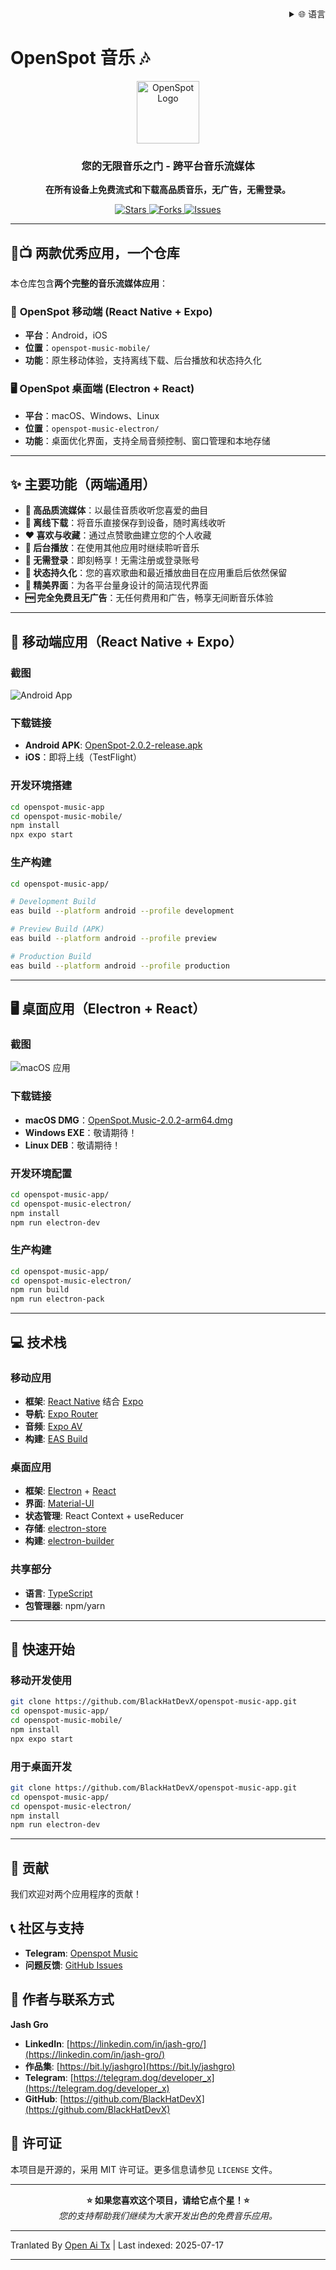 ﻿<div align="right">
  <details>
    <summary >🌐 语言</summary>
    <div>
      <div align="center">
        <a href="https://openaitx.github.io/view.html?user=BlackHatDevX&project=openspot-music-app&lang=en">English</a>
        | <a href="https://openaitx.github.io/view.html?user=BlackHatDevX&project=openspot-music-app&lang=zh-CN">简体中文</a>
        | <a href="https://openaitx.github.io/view.html?user=BlackHatDevX&project=openspot-music-app&lang=zh-TW">繁體中文</a>
        | <a href="https://openaitx.github.io/view.html?user=BlackHatDevX&project=openspot-music-app&lang=ja">日本語</a>
        | <a href="https://openaitx.github.io/view.html?user=BlackHatDevX&project=openspot-music-app&lang=ko">한국어</a>
        | <a href="https://openaitx.github.io/view.html?user=BlackHatDevX&project=openspot-music-app&lang=hi">हिन्दी</a>
        | <a href="https://openaitx.github.io/view.html?user=BlackHatDevX&project=openspot-music-app&lang=th">ไทย</a>
        | <a href="https://openaitx.github.io/view.html?user=BlackHatDevX&project=openspot-music-app&lang=fr">Français</a>
        | <a href="https://openaitx.github.io/view.html?user=BlackHatDevX&project=openspot-music-app&lang=de">Deutsch</a>
        | <a href="https://openaitx.github.io/view.html?user=BlackHatDevX&project=openspot-music-app&lang=es">Español</a>
        | <a href="https://openaitx.github.io/view.html?user=BlackHatDevX&project=openspot-music-app&lang=it">Itapano</a>
        | <a href="https://openaitx.github.io/view.html?user=BlackHatDevX&project=openspot-music-app&lang=ru">Русский</a>
        | <a href="https://openaitx.github.io/view.html?user=BlackHatDevX&project=openspot-music-app&lang=pt">Português</a>
        | <a href="https://openaitx.github.io/view.html?user=BlackHatDevX&project=openspot-music-app&lang=nl">Nederlands</a>
        | <a href="https://openaitx.github.io/view.html?user=BlackHatDevX&project=openspot-music-app&lang=pl">Polski</a>
        | <a href="https://openaitx.github.io/view.html?user=BlackHatDevX&project=openspot-music-app&lang=ar">العربية</a>
        | <a href="https://openaitx.github.io/view.html?user=BlackHatDevX&project=openspot-music-app&lang=fa">فارسی</a>
        | <a href="https://openaitx.github.io/view.html?user=BlackHatDevX&project=openspot-music-app&lang=tr">Türkçe</a>
        | <a href="https://openaitx.github.io/view.html?user=BlackHatDevX&project=openspot-music-app&lang=vi">Tiếng Việt</a>
        | <a href="https://openaitx.github.io/view.html?user=BlackHatDevX&project=openspot-music-app&lang=id">Bahasa Indonesia</a>
      </div>
    </div>
  </details>
</div>

# OpenSpot 音乐 🎶

<p align="center">
 <img width="100" alt="OpenSpot Logo" src="https://github.com/user-attachments/assets/9f56500d-d950-48c6-a362-bcbc74be88cb" />
</p>

<h3 align="center">您的无限音乐之门 - 跨平台音乐流媒体</h3>

<p align="center">
  <strong>在所有设备上免费流式和下载高品质音乐，无广告，无需登录。</strong>
</p>

<p align="center">
  <a href="https://github.com/BlackHatDevX/openspot-music-app/stargazers">
    <img src="https://img.shields.io/github/stars/BlackHatDevX/openspot-music-app?style=for-the-badge&color=ffd700" alt="Stars">
  </a>
  <a href="https://github.com/BlackHatDevX/openspot-music-app/network/members">
    <img src="https://img.shields.io/github/forks/BlackHatDevX/openspot-music-app?style=for-the-badge&color=84b4a3" alt="Forks">
  </a>
  <a href="https://github.com/BlackHatDevX/openspot-music-app/issues">
    <img src="https://img.shields.io/github/issues/BlackHatDevX/openspot-music-app?style=for-the-badge&color=f38ba8" alt="Issues">
  </a>
</p>

---

## 📱📺 两款优秀应用，一个仓库

本仓库包含**两个完整的音乐流媒体应用**：

### 🎵 **OpenSpot 移动端** (React Native + Expo)
- **平台**：Android，iOS
- **位置**：`openspot-music-mobile/`
- **功能**：原生移动体验，支持离线下载、后台播放和状态持久化

### 🖥️ **OpenSpot 桌面端** (Electron + React)
- **平台**：macOS、Windows、Linux
- **位置**：`openspot-music-electron/`
- **功能**：桌面优化界面，支持全局音频控制、窗口管理和本地存储

---

## ✨ 主要功能（两端通用）

- **🎵 高品质流媒体**：以最佳音质收听您喜爱的曲目
- **💾 离线下载**：将音乐直接保存到设备，随时离线收听
- **❤️ 喜欢与收藏**：通过点赞歌曲建立您的个人收藏
- **🔄 后台播放**：在使用其他应用时继续聆听音乐
- **🚫 无需登录**：即刻畅享！无需注册或登录账号
- **💾 状态持久化**：您的喜欢歌曲和最近播放曲目在应用重启后依然保留
- **🎨 精美界面**：为各平台量身设计的简洁现代界面
- **🆓 完全免费且无广告**：无任何费用和广告，畅享无间断音乐体验

---

## 📱 移动端应用（React Native + Expo）

### 截图

![Android App](https://github.com/user-attachments/assets/5a48d1e1-c862-4cea-9d0a-a29606ac5b74)

### 下载链接

- **Android APK**: [OpenSpot-2.0.2-release.apk](https://github.com/BlackHatDevX/openspot-music-app/releases/download/v2.0.2/OpenSpot-2.0.2-release.apk)
- **iOS**：即将上线（TestFlight）

### 开发环境搭建


```bash
cd openspot-music-app
cd openspot-music-mobile/
npm install
npx expo start
```
### 生产构建


```bash
cd openspot-music-app/

# Development Build
eas build --platform android --profile development

# Preview Build (APK)
eas build --platform android --profile preview

# Production Build
eas build --platform android --profile production
```
---

## 🖥️ 桌面应用（Electron + React）

### 截图

![macOS 应用](https://github.com/user-attachments/assets/1cb18d3f-4986-4eb2-9cd2-1b606fbf31db)

### 下载链接

- **macOS DMG**：[OpenSpot.Music-2.0.2-arm64.dmg](https://github.com/BlackHatDevX/openspot-music-app/releases/download/v2.0.2/OpenSpot.Music-2.0.2-arm64.dmg)
- **Windows EXE**：敬请期待！
- **Linux DEB**：敬请期待！

### 开发环境配置


```bash
cd openspot-music-app/
cd openspot-music-electron/
npm install
npm run electron-dev
```
### 生产构建


```bash
cd openspot-music-app/
cd openspot-music-electron/
npm run build
npm run electron-pack
```
---


## 💻 技术栈

### 移动应用
- **框架**: [React Native](https://reactnative.dev/) 结合 [Expo](https://expo.dev/)
- **导航**: [Expo Router](https://expo.github.io/router/)
- **音频**: [Expo AV](https://docs.expo.dev/versions/latest/sdk/av/)
- **构建**: [EAS Build](https://docs.expo.dev/build/introduction/)

### 桌面应用
- **框架**: [Electron](https://www.electronjs.org/) + [React](https://reactjs.org/)
- **界面**: [Material-UI](https://mui.com/)
- **状态管理**: React Context + useReducer
- **存储**: [electron-store](https://github.com/sindresorhus/electron-store)
- **构建**: [electron-builder](https://www.electron.build/)

### 共享部分
- **语言**: [TypeScript](https://www.typescriptlang.org/)
- **包管理器**: npm/yarn

---

## 🚀 快速开始

### 移动开发使用


```bash
git clone https://github.com/BlackHatDevX/openspot-music-app.git
cd openspot-music-app/
cd openspot-music-mobile/
npm install
npx expo start
```
### 用于桌面开发

```bash
git clone https://github.com/BlackHatDevX/openspot-music-app.git
cd openspot-music-app/
cd openspot-music-electron/
npm install
npm run electron-dev
```
---

## 🤝 贡献

我们欢迎对两个应用程序的贡献！
## 📞 社区与支持

- **Telegram**: [Openspot Music](https://telegram.dog/Openspot_Music)
- **问题反馈**: [GitHub Issues](https://github.com/BlackHatDevX/openspot-music-app/issues)

## 👤 作者与联系方式

**Jash Gro**

- **LinkedIn**: [https://linkedin.com/in/jash-gro/](https://linkedin.com/in/jash-gro/)
- **作品集**: [https://bit.ly/jashgro](https://bit.ly/jashgro)
- **Telegram**: [https://telegram.dog/deveIoper_x](https://telegram.dog/deveIoper_x)
- **GitHub**: [https://github.com/BlackHatDevX](https://github.com/BlackHatDevX)

## 📄 许可证

本项目是开源的，采用 MIT 许可证。更多信息请参见 `LICENSE` 文件。

---

<p align="center">
  <strong>⭐ 如果您喜欢这个项目，请给它点个星！⭐</strong>
  <br />
  <em>您的支持帮助我们继续为大家开发出色的免费音乐应用。</em>
</p> 



---

Tranlated By [Open Ai Tx](https://github.com/OpenAiTx/OpenAiTx) | Last indexed: 2025-07-17

---